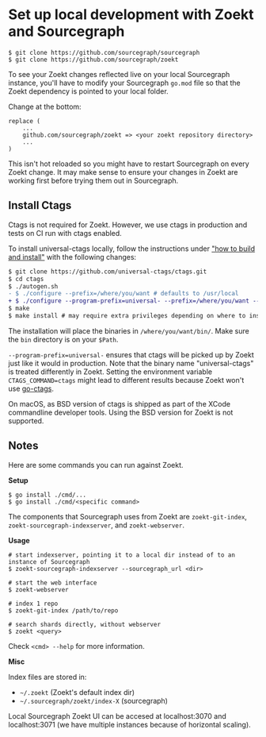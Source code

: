 # Set up local development with Zoekt and Sourcegraph

```
$ git clone https://github.com/sourcegraph/sourcegraph
$ git clone https://github.com/sourcegraph/zoekt
```

To see your Zoekt changes reflected live on your local Sourcegraph instance, you'll have to modify your
Sourcegraph `go.mod` file so that the Zoekt dependency is pointed to your local folder.

Change at the bottom:

```
replace (
    ...
    github.com/sourcegraph/zoekt => <your zoekt repository directory>
    ...
)
```

This isn't hot reloaded so you might have to restart Sourcegraph on every Zoekt change. It may make sense to ensure your
changes in Zoekt are working first before trying them out in Sourcegraph.

## Install Ctags

Ctags is not required for Zoekt. However, we use ctags in production and tests on CI run with ctags enabled.

To install universal-ctags locally, follow the instructions
under ["how to build and install"](https://github.com/universal-ctags/ctags#how-to-build-and-install) with the following
changes:

```diff
$ git clone https://github.com/universal-ctags/ctags.git
$ cd ctags
$ ./autogen.sh
- $ ./configure --prefix=/where/you/want # defaults to /usr/local
+ $ ./configure --program-prefix=universal- --prefix=/where/you/want --enable-json
$ make
$ make install # may require extra privileges depending on where to install
```

The installation will place the binaries in `/where/you/want/bin/`. Make sure the `bin` directory is on your `$Path`.

`--program-prefix=universal-` ensures that ctags will be picked up by Zoekt just like it would in production. Note that
the binary name "universal-ctags" is treated differently in Zoekt. Setting the environment
variable `CTAGS_COMMAND=ctags` might lead to different results because Zoekt won't
use [go-ctags](https://github.com/sourcegraph/go-ctags).

On macOS, as BSD version of ctags is shipped as part of the XCode commandline developer tools. Using the BSD version for
Zoekt is not supported.

## Notes

Here are some commands you can run against Zoekt.

**Setup**

```
$ go install ./cmd/...
$ go install ./cmd/<specific command>
```

The components that Sourcegraph uses from Zoekt are `zoekt-git-index`, `zoekt-sourcegraph-indexserver`,
and `zoekt-webserver`.

**Usage**

```
# start indexserver, pointing it to a local dir instead of to an instance of Sourcegraph
$ zoekt-sourcegraph-indexserver --sourcegraph_url <dir>

# start the web interface
$ zoekt-webserver

# index 1 repo
$ zoekt-git-index /path/to/repo

# search shards directly, without webserver
$ zoekt <query>
```

Check `<cmd> --help` for more information.

**Misc**

Index files are stored in:

- `~/.zoekt` (Zoekt's default index dir)
- `~/.sourcegraph/zoekt/index-X` (sourcegraph)

Local Sourcegraph Zoekt UI can be accesed at localhost:3070 and localhost:3071 (we have multiple instances because of
horizontal scaling).
